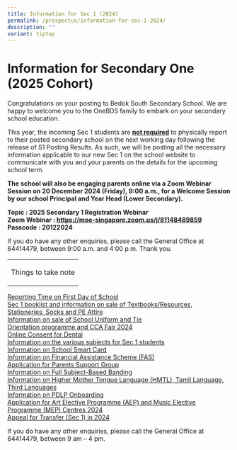 ```yaml
---
title: Information for Sec 1 (2024)
permalink: /prospectus/information-for-sec-1-2024/
description: ""
variant: tiptap
---
```

<h1>Information for Secondary One (2025 Cohort)</h1>
<p>Congratulations on your posting to Bedok South Secondary School. We are
happy to welcome you to the OneBDS family to embark on your secondary school
education.</p>
<p>This year, the incoming Sec 1 students are <strong><u>not required</u></strong> to
physically report to their posted secondary school on the next working
day following the release of S1 Posting Results. As such, we will be posting
all the necessary information applicable to our new Sec 1 on the school
website to communicate with you and your parents on the details for the
upcoming school term.</p>
<p><strong>The school will also be engaging parents online via a Zoom Webinar Session on 20 December 2024 (Friday), 9:00 a.m., for a Welcome Session by our school Principal and Year Head (Lower Secondary).</strong>
</p>
<p><strong>Topic : 2025 Secondary 1 Registration Webinar<br>Zoom Webinar : <a href="https://moe-singapore.zoom.us/j/81148489859" rel="noopener noreferrer nofollow" target="_blank">https://moe-singapore.zoom.us/j/81148489859</a><br>Passcode : 20122024</strong>
</p>
<p></p>
<p>If you do have any other enquiries, please call the General Office at
64414479, between 9:00 a.m. and 4:00 p.m. Thank you.</p>
<p></p>
<p></p>
<table style="minWidth: 25px">
<colgroup>
<col>
</colgroup>
<tbody>
<tr>
<td rowspan="1" colspan="1">
<p>Things to take note</p>
</td>
</tr>
</tbody>
</table>
<p><a href="https://bedoksouthsec.moe.edu.sg/prospectus/reporting-time-on-first-day-of-school/" rel="noopener noreferrer nofollow" target="_blank">Reporting Time on First Day of School</a>
<br><a href="https://bedoksouthsec.moe.edu.sg/prospectus/purchase-of-books-stationeries-socks-pe-attire-and-booklist-for-2024/" rel="noopener noreferrer nofollow" target="_blank">Sec 1 booklist and information on sale of Textbooks/Resources, Stationeries, Socks and PE Attire</a>
<br><a href="https://bedoksouthsec.moe.edu.sg/prospectus/purchase-of-school-uniform-and-tie/" rel="noopener noreferrer nofollow" target="_blank">Information on sale of School Uniform and Tie</a>
<br><a href="https://bedoksouthsec.moe.edu.sg/prospectus/orientation-programme-and-cca-fair-2024/" rel="noopener noreferrer nofollow" target="_blank">Orientation programme and CCA Fair 2024</a>
<br><a href="https://bedoksouthsec.moe.edu.sg/prospectus/online-consent-for-dental-services/" rel="noopener noreferrer nofollow" target="_blank">Online Consent for Dental</a>
<br><a href="https://bedoksouthsec.moe.edu.sg/prospectus/information-on-various-subjects-for-sec-1-students/" rel="noopener noreferrer nofollow" target="_blank">Information on the various subjects for Sec 1 students </a>
<br><a href="https://bedoksouthsec.moe.edu.sg/prospectus/information-on-school-smart-card/" rel="noopener noreferrer nofollow" target="_blank">Information on School Smart Card</a>
<br><a href="https://bedoksouthsec.moe.edu.sg/prospectus/information-on-fas/" rel="noopener noreferrer nofollow" target="_blank">Information on Financial Assistance Scheme (FAS)</a>
<br><a href="https://bedoksouthsec.moe.edu.sg/information-and-links/for-parents/" rel="noopener noreferrer nofollow" target="_blank">Application for Parents Support Group </a>
<br><a href="https://bedoksouthsec.moe.edu.sg/curriculum/full-subject-based-banding-fsbb/" rel="noopener noreferrer nofollow" target="_blank">Information on Full Subject-Based Banding</a>
<br><a href="https://bedoksouthsec.moe.edu.sg/prospectus/information-on-mother-tongue-languages/" rel="noopener noreferrer nofollow" target="_blank">Information on Higher Mother Tongue Language (HMTL), Tamil Language, Third Languages</a>
<br><a href="https://bedoksouthsec.moe.edu.sg/prospectus/information-on-pdlp-onboarding/" rel="noopener noreferrer nofollow" target="_blank">Information on PDLP Onboarding</a>
<br><a href="https://bedoksouthsec.moe.edu.sg/prospectus/aep-and-mep/" rel="noopener noreferrer nofollow" target="_blank">Application for Art Elective Programme (AEP) and Music Elective Programme (MEP) Centres 2024</a>
<br><a href="https://bedoksouthsec.moe.edu.sg/prospectors/appeal-for-transfer-sec1-2024/" rel="noopener noreferrer nofollow" target="_blank">Appeal for Transfer (Sec 1) in 2024</a>
</p>
<p>If you do have any other enquiries, please call the General Office at
64414479, between 9 am – 4 pm.</p>